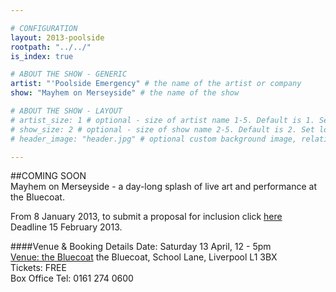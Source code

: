 ```yaml
---

# CONFIGURATION
layout: 2013-poolside
rootpath: "../../"
is_index: true

# ABOUT THE SHOW - GENERIC
artist: "'Poolside Emergency" # the name of the artist or company
show: "Mayhem on Merseyside" # the name of the show

# ABOUT THE SHOW - LAYOUT
# artist_size: 1 # optional - size of artist name 1-5. Default is 1. Set longer names to lower values
# show_size: 2 # optional - size of show name 2-5. Default is 2. Set longer names to lower values
# header_image: "header.jpg" # optional custom background image, relative to current page

---
```


##COMING SOON    
Mayhem on Merseyside - a day-long splash of live art and performance at the Bluecoat.

From 8 January 2013, to submit a proposal for inclusion click [here](http://pooslide.posterous.com)    
Deadline 15 February 2013.    

####Venue & Booking Details
Date:  Saturday 13 April, 12 - 5pm    
[Venue: the Bluecoat](http://www.thebluecoat.org.uk/content/index/visitor-info) the Bluecoat, School Lane, Liverpool L1 3BX    
Tickets: FREE    
Box Office Tel: 0161 274 0600    
   